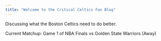 ```yaml
---
title: "Welcome to the Critical Celtics Fan Blog"
---
```


Discussing what the Boston Celtics need to do better.  

Current Matchup: Game 1 of NBA Finals vs Golden State Warriors (Away)
